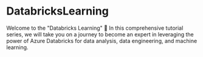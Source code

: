# DatabricksLearning
Welcome to the "Databricks Learning" 🚀  In this comprehensive tutorial series, we will take you on a journey to become an expert in leveraging the power of Azure Databricks for data analysis, data engineering, and machine learning.
